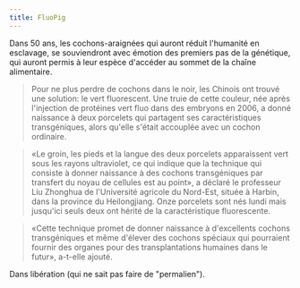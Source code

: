 ```yaml
---
title: FluoPig
---
```


Dans 50 ans, les cochons-araignées qui auront réduit l'humanité en esclavage,
se souviendront avec émotion des premiers pas de la génétique, qui auront
permis à leur espèce d'accéder au sommet de la chaîne alimentaire.

> Pour ne plus perdre de cochons dans le noir, les Chinois ont trouvé une
solution: le vert fluorescent. Une truie de cette couleur, née après
l'injection de protéines vert fluo dans des embryons en 2006, a donné
naissance à deux porcelets qui partagent ses caractéristiques transgéniques,
alors qu'elle s'était accouplée avec un cochon ordinaire.

>

> «Le groin, les pieds et la langue des deux porcelets apparaissent vert sous
les rayons ultraviolet, ce qui indique que la technique qui consiste à donner
naissance à des cochons transgéniques par transfert du noyau de cellules est
au point», a déclaré le professeur Liu Zhonghua de l'Université agricole du
Nord-Est, située à Harbin, dans la province du Heilongjiang. Onze porcelets
sont nés lundi mais jusqu'ici seuls deux ont hérité de la caractéristique
fluorescente.

>

> «Cette technique promet de donner naissance à d'excellents cochons
transgéniques et même d'élever des cochons spéciaux qui pourraient fournir des
organes pour des transplantations humaines dans le futur», a-t-elle ajouté.

Dans libération (qui ne sait pas faire de "permalien").

